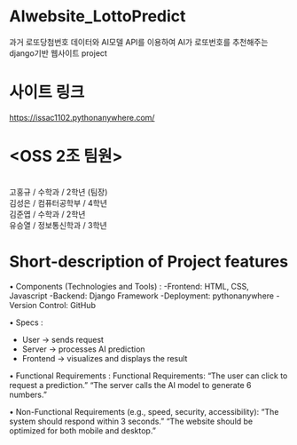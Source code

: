 # AIwebsite_LottoPredict
과거 로또당첨번호 데이터와 AI모델 API를 이용하여 AI가 로또번호를 추천해주는 django기반 웹사이트 project

# 사이트 링크
https://issac1102.pythonanywhere.com/

# <OSS 2조 팀원>
<br>고홍규 / 수학과 / 2학년 (팀장)
<br>김성은 / 컴퓨터공학부 / 4학년
<br>김준엽 / 수학과 / 2학년
<br>유승열 / 정보통신학과 / 3학년

# Short-description of Project features
• Components (Technologies and Tools) :
-Frontend: HTML, CSS, Javascript
-Backend: Django Framework
-Deployment: pythonanywhere
-Version Control: GitHub

• Specs :

- User → sends request
- Server → processes AI prediction
- Frontend → visualizes and displays the result

• Functional Requirements :
Functional Requirements:
“The user can click to request a prediction.”
“The server calls the AI model to generate 6 numbers.”

• Non-Functional Requirements (e.g., speed, security, accessibility):
“The system should respond within 3 seconds.”
“The website should be optimized for both mobile and desktop.”
